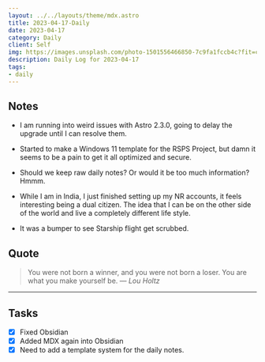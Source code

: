 ```yaml
---
layout: ../../layouts/theme/mdx.astro
title: 2023-04-17-Daily
date: 2023-04-17
category: Daily
client: Self
img: https://images.unsplash.com/photo-1501556466850-7c9fa1fccb4c?fit=crop&q=85&w=1400&h=700
description: Daily Log for 2023-04-17
tags:
- daily
---
```


## Notes

- I am running into weird issues with Astro 2.3.0, going to delay the upgrade until I can resolve them.

- Started to make a Windows 11 template for the RSPS Project,  but damn it seems to be a pain to get it all optimized and secure.

- Should we keep raw daily notes? Or would it be too much information? Hmmm.

- While I am in India, I just finished setting up my NR accounts, it feels interesting being a dual citizen. The idea that I can be on the other side of the world and live a completely different life style.

- It was a bumper to see Starship flight get scrubbed.

## Quote

> You were not born a winner, and you were not born a loser. You are what you make yourself be.
> — <cite>Lou Holtz</cite>


---

## Tasks

- [x] Fixed Obsidian
- [x] Added MDX again into Obsidian
- [x] Need to add a template system for the daily notes.
